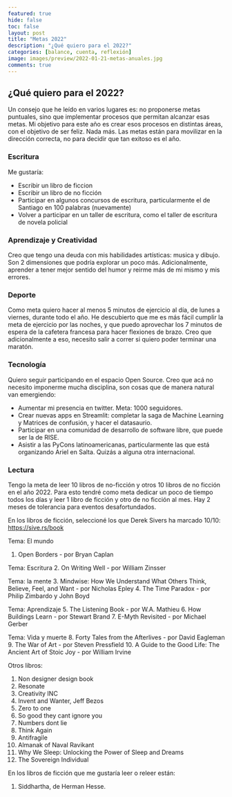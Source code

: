 ```yaml
---
featured: true
hide: false
toc: false
layout: post
title: "Metas 2022"
description: "¿Qué quiero para el 2022?"
categories: [balance, cuenta, reflexión]
image: images/preview/2022-01-21-metas-anuales.jpg
comments: true
---
```


## ¿Qué quiero para el 2022?
Un consejo que he leído en varios lugares es: no proponerse metas puntuales, sino que implementar procesos que permitan alcanzar esas metas. Mi objetivo para este año es crear esos procesos en distintas áreas, con el objetivo de ser feliz. Nada más. Las metas están para movilizar en la dirección correcta, no para decidir que tan exitoso es el año.

### Escritura
Me gustaría:
* Escribir un libro de ficcion
* Escribir un libro de no ficción
* Participar en algunos concursos de escritura, particularmente el de Santiago en 100 palabras (nuevamente)
* Volver a participar en un taller de escritura, como el taller de escritura de novela policial

### Aprendizaje y Creatividad
Creo que tengo una deuda con mis habilidades artísticas: musica y dibujo. Son 2 dimensiones que podría explorar un poco más. Adicionalmente, aprender a tener mejor sentido del humor y reirme más de mi mismo y mis errores.

### Deporte
Como meta quiero hacer al menos 5 minutos de ejercicio al día, de lunes a viernes, durante todo el año. He descubierto que me es más fácil cumplir la meta de ejercicio por las noches, y que puedo aprovechar los 7 minutos de espera de la cafetera francesa para hacer flexiones de brazo. Creo que adicionalmente a eso, necesito salir a correr si quiero poder terminar una maratón.

### Tecnología
Quiero seguir participando en el espacio Open Source. Creo que acá no necesito imponerme mucha disciplina, son cosas que de manera natural van emergiendo:
* Aumentar mi presencia en twitter. Meta: 1000 seguidores.
* Crear nuevas apps en Streamlit: completar la saga de Machine Learning y Matrices de confusión, y hacer el datasaurio.
* Participar en una comunidad de desarrollo de software libre, que puede ser la de RISE.
* Asistir a las PyCons latinoamericanas, particularmente las que está organizando Ariel en Salta. Quizás a alguna otra internacional.

### Lectura
Tengo la meta de leer 10 libros de no-ficción y otros 10 libros de no ficción en el año 2022. Para esto tendré como meta dedicar un poco de tiempo todos los días y leer 1 libro de ficción y otro de no ficción al mes. Hay 2 meses de tolerancia para eventos desafortundados.

En los libros de ficción, seleccioné los que Derek Sivers ha marcado 10/10: https://sive.rs/book

Tema: El mundo
1. Open Borders - por Bryan Caplan

Tema: Escritura
2. On Writing Well - por William Zinsser

Tema: la mente
3. Mindwise: How We Understand What Others Think, Believe, Feel, and Want - por Nicholas Epley
4. The Time Paradox - por Philip Zimbardo y John Boyd

Tema: Aprendizaje
5. The Listening Book - por W.A. Mathieu
6. How Buildings Learn - por Stewart Brand
7. E-Myth Revisited - por Michael Gerber

Tema: Vida y muerte
8. Forty Tales from the Afterlives - por David Eagleman
9. The War of Art - por Steven Pressfield
10. A Guide to the Good Life: The Ancient Art of Stoic Joy - por William Irvine

Otros libros:
1. Non designer design book
1. Resonate 
1. Creativity INC
1. Invent and Wanter, Jeff Bezos
1. Zero to one
1. So good they cant ignore you
1. Numbers dont lie
1. Think Again
1. Antifragile
1. Almanak of Naval Ravikant
1. Why We Sleep: Unlocking the Power of Sleep and Dreams
1. The Sovereign Individual

En los libros de ficción que me gustaría leer o releer están:
1. Siddhartha, de Herman Hesse.